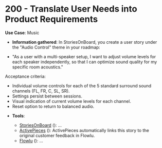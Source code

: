 # 200 - Translate User Needs into Product Requirements

**Use Case**: Music

* **Information gathered**: In StoriesOnBoard, you create a user story under the "Audio Control" theme in your roadmap:
- "As a user with a multi-speaker setup, I want to adjust volume levels for each speaker independently, so that I can optimize sound quality for my specific room acoustics."

Acceptance criteria:
- Individual volume controls for each of the 5 standard surround sound channels (FL, FR, C, SL, SR).
- Settings persist between sessions.
- Visual indication of current volume levels for each channel.
- Reset option to return to balanced audio.

* **Tools**:

  - [StoriesOnBoard](https://storiesonboard.com/) (): ...
  - [ActivePieces](https://www.activepieces.com/) (): ActivePieces automatically links this story to the original customer feedback in Flowlu.
  - [Flowlu](https://www.flowlu.com/) (): ...